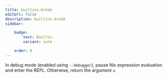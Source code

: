 ```yaml
---
title: builtins.break
editUrl: false
description: builtins.break
sidebar:

    badge:
        text: Builtin
        variant: note

    order: 0
---
```


In debug mode (enabled using `--debugger`), pause Nix expression evaluation and enter the REPL.
Otherwise, return the argument `v`.



